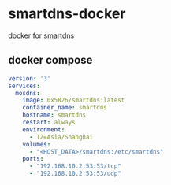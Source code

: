# smartdns-docker

docker for smartdns

## docker compose

```yaml
version: '3'
services:
  mosdns:
    image: 0x5826/smartdns:latest
    container_name: smartdns
    hostname: smartdns
    restart: always
    environment:
      - TZ=Asia/Shanghai
    volumes:
      - "<HOST_DATA>/smartdns:/etc/smartdns"
    ports:
      - "192.168.10.2:53:53/tcp"
      - "192.168.10.2:53:53/udp"
```
